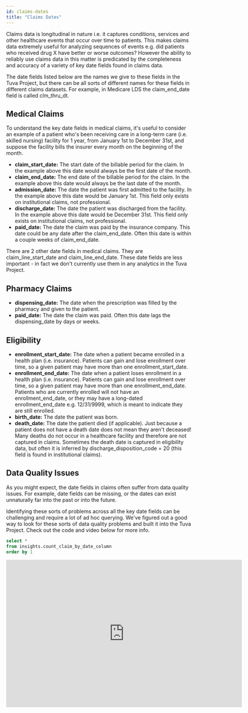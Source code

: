 ```yaml
---
id: claims-dates
title: "Claims Dates"
---
```

Claims data is longitudinal in nature i.e. it captures conditions, services and other healthcare events that occur over time to patients.  This makes claims data extremely useful for analyzing sequences of events e.g. did patients who received drug X have better or worse outcomes?  However the ability to reliably use claims data in this matter is predicated by the completeness and accuracy of a variety of key date fields found in claims data.

The date fields listed below are the names we give to these fields in the Tuva Project, but there can be all sorts of different names for these fields in different claims datasets.  For example, in Medicare LDS the claim_end_date field is called clm_thru_dt.

## Medical Claims

To understand the key date fields in medical claims, it's useful to consider an example of a patient who's been receiving care in a long-term care (i.e. skilled nursing) facility for 1 year, from January 1st to December 31st, and suppose the facility bills the insurer every month on the beginning of the month.


- **claim_start_date:** The start date of the billable period for the claim.  In the example above this date would always be the first date of the month.
- **claim_end_date:** The end date of the billable period for the claim.  In the example above this date would always be the last date of the month.
- **admission_date:** The date the patient was first admitted to the facility.  In the example above this date would be January 1st.  This field only exists on institutional claims, not professional.
- **discharge_date:**  The date the patient was discharged from the facility.  In the example above this date would be December 31st.  This field only exists on institutional claims, not professional.
- **paid_date:**  The date the claim was paid by the insurance company.  This date could be any date after the claim_end_date.  Often this date is within a couple weeks of claim_end_date.

There are 2 other date fields in medical claims.  They are claim_line_start_date and claim_line_end_date.  These date fields are less important - in fact we don't currently use them in any analytics in the Tuva Project.

## Pharmacy Claims

- **dispensing_date:** The date when the prescription was filled by the pharmacy and given to the patient.
- **paid_date:**  The date the claim was paid.  Often this date lags the dispensing_date by days or weeks.

## Eligibility

- **enrollment_start_date:** The date when a patient became enrolled in a health plan (i.e. insurance).  Patients can gain and lose enrollment over time, so a given patient may have more than one enrollment_start_date.
- **enrollment_end_date:** The date when a patient loses enrollment in a health plan (i.e. insurance).  Patients can gain and lose enrollment over time, so a given patient may have more than one enrollment_end_date.  Patients who are currently enrolled will not have an enrollment_end_date, or they may have a long-dated enrollment_end_date e.g. 12/31/9999, which is meant to indicate they are still enrolled.
- **birth_date:**  The date the patient was born.  
- **death_date:**  The date the patient died (if applicable).  Just because a patient does not have a death date does not mean they aren't deceased!  Many deaths do not occur in a healthcare facility and therefore are not captured in claims.  Sometimes the death date is captured in eligibility data, but often it is inferred by discharge_disposition_code = 20 (this field is found in institutional claims). 

## Data Quality Issues

As you might expect, the date fields in claims often suffer from data quality issues.  For example, date fields can be missing, or the dates can exist unnaturally far into the past or into the future.

Identifying these sorts of problems across all the key date fields can be challenging and require a lot of ad hoc querying.  We've figured out a good way to look for these sorts of data quality problems and built it into the Tuva Project.  Check out the code and video below for more info.

```sql
select *
from insights.count_claim_by_date_column
order by 1
```

<iframe width="640" height="400" src="https://www.youtube.com/embed/QE9N5FqeNd4?si=iRPvidLj43JwY7ag" title="YouTube video player" frameborder="0" allow="accelerometer; autoplay; clipboard-write; encrypted-media; gyroscope; picture-in-picture; web-share" allowfullscreen></iframe>

